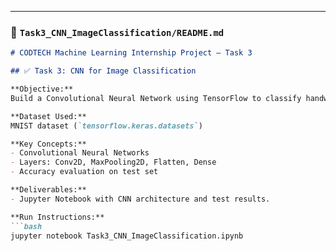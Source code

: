 
---

### 📁 `Task3_CNN_ImageClassification/README.md`

```markdown
# CODTECH Machine Learning Internship Project – Task 3

## ✅ Task 3: CNN for Image Classification

**Objective:**  
Build a Convolutional Neural Network using TensorFlow to classify handwritten digits.

**Dataset Used:**  
MNIST dataset (`tensorflow.keras.datasets`)

**Key Concepts:**
- Convolutional Neural Networks
- Layers: Conv2D, MaxPooling2D, Flatten, Dense
- Accuracy evaluation on test set

**Deliverables:**
- Jupyter Notebook with CNN architecture and test results.

**Run Instructions:**
```bash
jupyter notebook Task3_CNN_ImageClassification.ipynb
